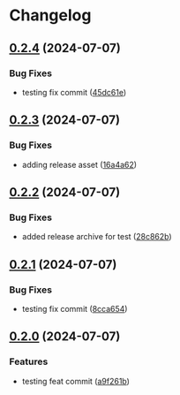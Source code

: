 # Changelog

## [0.2.4](https://github.com/unfrgivn/cli-tool-test/compare/v0.2.3...v0.2.4) (2024-07-07)


### Bug Fixes

* testing fix commit ([45dc61e](https://github.com/unfrgivn/cli-tool-test/commit/45dc61e91ea8b4d50c76eafb783c96e51d875e19))

## [0.2.3](https://github.com/unfrgivn/cli-tool-test/compare/v0.2.2...v0.2.3) (2024-07-07)


### Bug Fixes

* adding release asset ([16a4a62](https://github.com/unfrgivn/cli-tool-test/commit/16a4a62612e11eae976f7e6587bcd6c2c702af8c))

## [0.2.2](https://github.com/unfrgivn/cli-tool-test/compare/v0.2.1...v0.2.2) (2024-07-07)


### Bug Fixes

* added release archive for test ([28c862b](https://github.com/unfrgivn/cli-tool-test/commit/28c862b49ae05231ed9a5fbcd5d238c31629a977))

## [0.2.1](https://github.com/unfrgivn/cli-tool-test/compare/v0.2.0...v0.2.1) (2024-07-07)


### Bug Fixes

* testing fix commit ([8cca654](https://github.com/unfrgivn/cli-tool-test/commit/8cca6545b42e4f6d2b94a0920ce28c232e38f359))

## [0.2.0](https://github.com/unfrgivn/cli-tool-test/compare/v0.1.0...v0.2.0) (2024-07-07)


### Features

* testing feat commit ([a9f261b](https://github.com/unfrgivn/cli-tool-test/commit/a9f261b7392c2624682b7d89630ec4f2b2290956))
